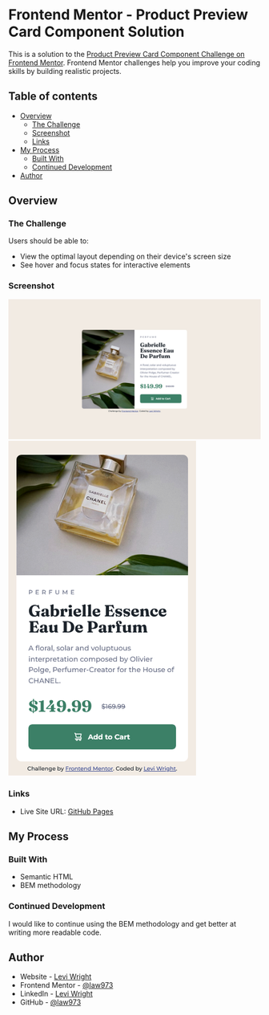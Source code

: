 # Frontend Mentor - Product Preview Card Component Solution

This is a solution to the [Product Preview Card Component Challenge on Frontend Mentor](https://www.frontendmentor.io/challenges/product-preview-card-component-GO7UmttRfa). Frontend Mentor challenges help you improve your coding skills by building realistic projects. 

## Table of contents

- [Overview](#overview)
  - [The Challenge](#the-challenge)
  - [Screenshot](#screenshot)
  - [Links](#links)
- [My Process](#my-process)
  - [Built With](#built-with)
  - [Continued Development](#continued-development)
- [Author](#author)

## Overview

### The Challenge

Users should be able to:

- View the optimal layout depending on their device's screen size
- See hover and focus states for interactive elements

### Screenshot

![](./screenshot/screenshot.png)
![](./screenshot/screenshot_mobile.png)

### Links

<!-- - Solution URL: [Frontend Mentor]() -->
- Live Site URL: [GitHub Pages](https://law973.github.io/product-preview-card-component/)

## My Process

### Built With

- Semantic HTML
- BEM methodology

### Continued Development

I would like to continue using the BEM methodology and get better at writing more readable code.

## Author

- Website - [Levi Wright](https://leviwright.netlify.app/)
- Frontend Mentor - [@law973](https://www.frontendmentor.io/profile/law973)
- LinkedIn - [Levi Wright](https://www.linkedin.com/in/levi-arthur-wright/)
- GitHub - [@law973](https://github.com/law973)